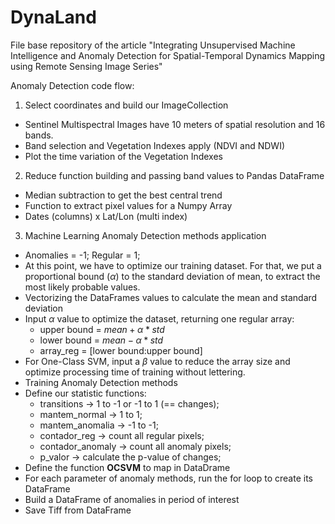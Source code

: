 # DynaLand
File base repository of the article "Integrating Unsupervised Machine Intelligence and Anomaly Detection for Spatial-Temporal Dynamics Mapping using Remote Sensing Image Series"

Anomaly Detection code flow:

1. Select coordinates and build our ImageCollection
- Sentinel Multispectral Images have 10 meters of spatial resolution and 16 bands.
- Band selection and Vegetation Indexes apply (NDVI and NDWI)
- Plot the time variation of the Vegetation Indexes

2. Reduce function building and passing band values to Pandas DataFrame
- Median subtraction to get the best central trend
- Function to extract pixel values for a Numpy Array
- Dates (columns) x Lat/Lon (multi index)

3. Machine Learning Anomaly Detection methods application
- Anomalies = -1; Regular = 1;
- At this point, we have to optimize our training dataset. For that, we put a proportional bound ($\alpha$) to the standard deviation of mean, to extract the most likely probable values.
- Vectorizing the DataFrames values to calculate the mean and standard deviation
- Input $\alpha$ value to optimize the dataset, returning one regular array:
    - upper bound = $mean + \alpha*std$
    - lower bound = $mean - \alpha*std$
    - array_reg = [lower bound:upper bound]
- For One-Class SVM, input a $\beta$ value to reduce the array size and optimize processing time of training without lettering.
- Training Anomaly Detection methods
- Define our statistic functions:
    - transitions -> 1 to -1 or -1 to 1 (== changes);
    - mantem_normal -> 1 to 1;
    - mantem_anomalia -> -1 to -1;
    - contador_reg -> count all regular pixels;
    - contador_anomaly -> count all anomaly pixels;
    - p_valor -> calculate the p-value of changes;
- Define the function <strong>OCSVM</strong> to map in DataDrame
- For each parameter of anomaly methods, run the for loop to create its DataFrame
- Build a DataFrame of anomalies in period of interest
- Save Tiff from DataFrame
